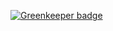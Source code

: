 

[![Greenkeeper badge](https://badges.greenkeeper.io/RodinJS/Rodin-API.svg?token=8ad27779328cf5c07acbc06fb02f59abdfa7825f5d5fe0962804bc4a5076e059&ts=1502272927816)](https://greenkeeper.io/)